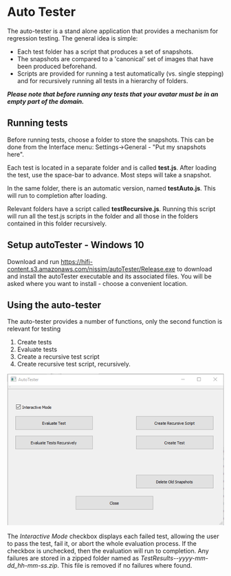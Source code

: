 # Auto Tester

The auto-tester is a stand alone application that provides a mechanism for regression testing.  The general idea is simple:
* Each test folder has a script that produces a set of snapshots.
* The snapshots are compared to a 'canonical' set of images that have been produced beforehand.
* Scripts are provided for running a test automatically (vs. single stepping) and for recursively running all tests in a hierarchy of folders.

***Please note that before running any tests that your avatar must be in an empty part of the domain.***

## Running tests
Before running tests, choose a folder to store the snapshots.  This can be done from the Interface menu:  Settings->General - "Put my snapshots here".

Each test is located in a separate folder and is called **test.js**.  After loading the test, use the space-bar to advance.  Most steps will take a snapshot.

In the same folder, there is an automatic version, named **testAuto.js**.  This will run to completion after loading.

Relevant folders have a script called **testRecursive.js**.  Running this script will run all the test.js scripts in the folder and all those in the folders contained in this folder recursively.

## Setup autoTester - Windows 10
Download and run <https://hifi-content.s3.amazonaws.com/nissim/autoTester/Release.exe> to download and install the autoTester executable and its associated files.
You will be asked where you want to install - choose a convenient location.

## Using the auto-tester
The auto-tester provides a number of functions, only the second function is relevant for testing
1. Create tests
2. Evaluate tests
3. Create a recursive test script
4. Create recursive test script, recursively.

![](./autoTesterUI.png)

The *Interactive Mode* checkbox displays each failed test, allowing the user to pass the test, fail it, or abort the whole evaluation process.  If the checkbox is unchecked, then the evaluation will run to completion.
Any failures are stored in a zipped folder named as *TestResults--yyyy-mm-dd_hh-mm-ss.zip*.  This file is removed if no failures where found.